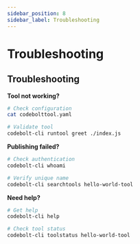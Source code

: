 ```yaml
---
sidebar_position: 8
sidebar_label: Troubleshooting
---
```

# Troubleshooting

## Troubleshooting

**Tool not working?**
```bash
# Check configuration
cat codebolttool.yaml

# Validate tool
codebolt-cli runtool greet ./index.js
```

**Publishing failed?**
```bash
# Check authentication
codebolt-cli whoami

# Verify unique name
codebolt-cli searchtools hello-world-tool
```

**Need help?**
```bash
# Get help
codebolt-cli help

# Check tool status
codebolt-cli toolstatus hello-world-tool
```